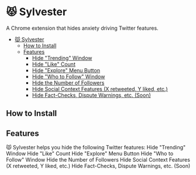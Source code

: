 # 😾 Sylvester
A Chrome extension that hides anxiety driving Twitter features.

- [😾 Sylvester](#-sylvester)
  - [How to Install](#how-to-install)
  - [Features](#features)
    - [Hide "Trending" Window](#hide-trending-window)
    - [Hide "Like" Count](#hide-like-count)
    - [Hide "Explore" Menu Button](#hide-explore-menu-button)
    - [Hide "Who to Follow" Window](#hide-who-to-follow-window)
    - [Hide the Number of Followers](#hide-the-number-of-followers)
    - [Hide Social Context Features (X retweeted, Y liked, etc.)](#hide-social-context-features-x-retweeted-y-liked-etc)
    - [Hide Fact-Checks, Dispute Warnings, etc. (Soon)](#hide-fact-checks-dispute-warnings-etc-soon)

## How to Install

## Features
😾 Sylvester helps you hide the following Twitter features:
 Hide "Trending" Window
 Hide "Like" Count
 Hide "Explore" Menu Button
 Hide "Who to Follow" Window
 Hide the Number of Followers
 Hide Social Context Features (X retweeted, Y liked, etc.)
 Hide Fact-Checks, Dispute Warnings, etc. (Soon)

